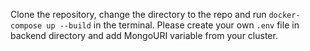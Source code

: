 Clone the repository, change the directory to the repo and run `docker-compose up --build` in the terminal.
Please create your own `.env` file in backend directory and add MongoURI variable from your cluster.
